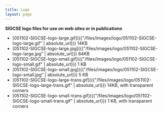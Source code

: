 ```yaml
---
title: Logo
layout: page
---
```


**SIGCSE logo files for use on web sites or in publications**

-   [051102-SIGCSE-logo-large.gif]({{"/files/images/logo/051102-SIGCSE-logo-large.gif" | absolute_url}})
    14KB
-   [051102-SIGCSE-logo-large.jpg]({{"/files/images/logo/051102-SIGCSE-logo-large.jpg" | absolute_url}})
    84KB
-   [051102-SIGCSE-logo-small.gif]({{"/files/images/logo/051102-SIGCSE-logo-small.gif" | absolute_url}})
    1 KB
-   [051102-SIGCSE-logo-small.jpg]({{"/files/images/logo/051102-SIGCSE-logo-small.jpg" | absolute_url}})
    5 KB
-   [051102-SIGCSE-logo-large-trans.gif]({{"/files/images/logo/051102-SIGCSE-logo-large-trans.gif" | absolute_url}})
    14KB, with transparent corners
-   [051102-SIGCSE-logo-small-trans.gif]({{"/files/images/logo/051102-SIGCSE-logo-small-trans.gif" | absolute_url}})
    1 KB, with transparent corners
